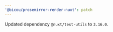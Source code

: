 ```yaml
---
'@bicou/prosemirror-render-nuxt': patch
---
```


Updated dependency `@nuxt/test-utils` to `3.16.0`.
